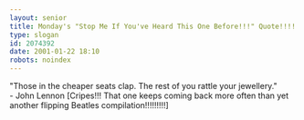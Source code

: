 ```yaml
---
layout: senior
title: Monday's "Stop Me If You've Heard This One Before!!!" Quote!!!!
type: slogan
id: 2074392
date: 2001-01-22 18:10
robots: noindex
---
```

"Those in the cheaper seats clap. The rest of you rattle your jewellery."<br/>- John Lennon [Cripes!!! That one keeps coming back more often than yet another flipping Beatles compilation!!!!!!!!!]